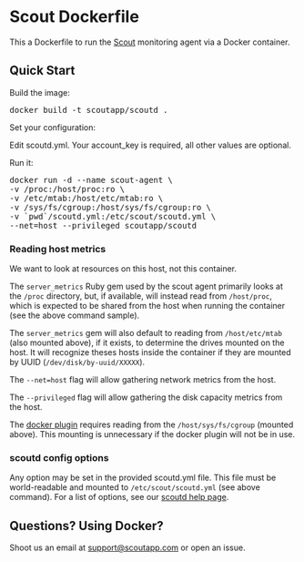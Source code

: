 # Scout Dockerfile

This a Dockerfile to run the [Scout](https://scoutapp.com) monitoring agent via a Docker container.

## Quick Start

Build the image:

<pre>
docker build -t scoutapp/scoutd .
</pre>

Set your configuration:

Edit scoutd.yml.
Your account_key is required, all other values are optional.

Run it:

<pre>
docker run -d --name scout-agent \
-v /proc:/host/proc:ro \
-v /etc/mtab:/host/etc/mtab:ro \
-v /sys/fs/cgroup:/host/sys/fs/cgroup:ro \
-v `pwd`/scoutd.yml:/etc/scout/scoutd.yml \
--net=host --privileged scoutapp/scoutd
</pre>

### Reading host metrics

We want to look at resources on this host, not this container.

The `server_metrics` Ruby gem used by the scout agent primarily looks at the `/proc` directory, but, if available, will instead read from `/host/proc`, which is expected to be shared from the host when running the container (see the above command sample).

The `server_metrics` gem will also default to reading from `/host/etc/mtab` (also mounted above), if it exists, to determine the drives mounted on the host. It will recognize theses hosts inside the container if they are mounted by UUID (`/dev/disk/by-uuid/XXXXX`).

The `--net=host` flag will allow gathering network metrics from the host.

The `--privileged` flag will allow gathering the disk capacity metrics from the host.

The [docker plugin](https://scoutapp.com/plugin_urls/10591-docker-monitoring) requires reading from the `/host/sys/fs/cgroup` (mounted above). This mounting is unnecessary if the docker plugin will not be in use.

### scoutd config options

Any option may be set in the provided scoutd.yml file. This file must be world-readable and mounted to `/etc/scout/scoutd.yml` (see above command).
For a list of options, see our [scoutd help page](http://help.scoutapp.com/v1.2/docs/scoutd-beta#configuration).

## Questions? Using Docker?

Shoot us an email at support@scoutapp.com or open an issue.

